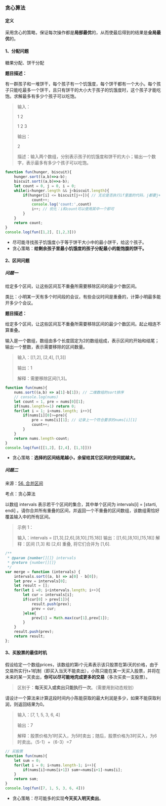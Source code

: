 ### 贪心算法

#### 定义

采用贪心的策略，保证每次操作都是**局部最优**的，从而使最后得到的结果是**全局最优**的。

#### 1、分配问题

糖果分配、饼干分配

**题目描述：**

有一群孩子和一堆饼干，每个孩子有一个饥饿度，每个饼干都有一个大小。每个孩子只能吃最多一个饼干，且只有饼干的大小大于孩子的饥饿度时，这个孩子才能吃饱。求解最多有多少个孩子可以吃饱。

> 输入：
>
> 1 2
>
> 1 2 3
>
> 输出：
>
> 2
>
> 描述：输入两个数组，分别表示孩子的饥饿度和饼干的大小；输出一个数字，表示最多有多少个孩子可以吃饱。

```javascript
function fun(hunger, biscuit){
    hunger.sort((a,b)=>a-b);
    biscuit.sort((a,b)=>a-b);
    let count = 0, j = 0, i = 0;
    while(i<hunger.length && j<biscuit.length){
        if(hunger[i] <= biscuit[j++]){ // 无论是否执行if里面的代码，j都要j+1
            count++;
            console.log('count:',count)
            i++; // 优化：i和count可以使用其中一个即可
        }
    }
    return count;
}
console.log(fun([1,2], [1,2,3]))
```

- 尽可能寻找孩子饥饿度小于等于饼干大小中的最小饼干，给这个孩子。
- 贪心策略：**给剩余孩子里最小饥饿度的孩子分配最小的能饱腹的饼干。**

#### 2、区间问题

##### 问题一

给定多个区间，让这些区间互不重叠所需要移除区间的最少个数区间。

类比：小明某一天有多个时间段的会议，有些会议时间是重叠的，计算小明最多能开多少个会议。

**题目描述：**

给定多个区间，让这些区间互不重叠所需要移除区间的最少个数区间。起止相连不算重叠。

输入是一个数组，数组由多个长度固定为2的数组组成，表示区间的开始和结尾；输出一个整数，表示需要移除的区间数量。

> 输入：[[1,2], [2,4], [1,3]]
>
> 输出：1
>
> 解释：需要移除区间[1,3]。

```javascript
function fun(nums){
    nums.sort((a,b) => a[1]-b[1]); // 二维数组的sort排序
    // console.log(nums)
    let count = 1, pre = nums[0][1];
    if(nums.length<=1) return 0;
    for(let i = 1; i<nums.length; i++){
        if(nums[i][0]>=pre){
            pre = nums[i][1]; // 记录上一个符合要求的nums[i][1]
            count++;
        } 
    }
    return nums.length-count;
}
console.log(fun([[1,2], [2,4], [1,3]]))
```

- 贪心策略：**选择的区间结尾越小，余留给其它区间的空间就越大。**

##### 问题二

来源：[56. 合并区间](https://leetcode-cn.com/problems/merge-intervals/)

考点：贪心算法

以数组 intervals 表示若干个区间的集合，其中单个区间为 intervals[i] = [starti, endi] 。请你合并所有重叠的区间，并返回一个不重叠的区间数组，该数组需恰好覆盖输入中的所有区间。

> 示例 1：
>
> 输入：intervals = [[1,3],[2,6],[8,10],[15,18]]
> 输出：[[1,6],[8,10],[15,18]]
> 解释：区间 [1,3] 和 [2,6] 重叠, 将它们合并为 [1,6].

```javascript
/**
 * @param {number[][]} intervals
 * @return {number[][]}
 */
var merge = function (intervals) {
    intervals.sort((a, b) => a[0] - b[0]);
    let prev = intervals[0];
    let result = [];
    for(let i =0; i<intervals.length; i++){
        let cur = intervals[i];
        if(cur[0] > prev[1]){
            result.push(prev);
            prev = cur;
        }else{
            prev[1] = Math.max(cur[1],prev[1]);
        }
    }
    result.push(prev);
    return result;
}; 
```

#### 3、买股票的最佳时机

假设给定一个数组prices，该数组的第i个元素表示该只股票在第i天的价格，由于交易所实行t+1机制（即买入当天不能卖出），小陈只能在某一天买入股票，并将在未来的某一天卖出，**你可以尽可能地完成更多的交易**（多次买卖一支股票）。

> 区别于：**每天买入或卖出只能执行一次**。（需要用到动态规划）

请设计一个算法来计算这段时间内小陈能获取的最大利润是多少，如果不能获取利润，则返回结果为0。

> 输入：[7, 1, 5, 3, 6, 4]
>
> 输出：7
>
> 解释：股票价格为1时买入，为5时卖出；随后，股票价格为3时买入，为6时卖出。（5-1）+（6-3）=7

```javascript
// 买股票
function fun(nums){
    let sum = 0;
    for(let i = 0; i<nums.length-1; i++){
        if(nums[i]<nums[i+1]) sum+=nums[i+1]-nums[i];
    }
    return sum;
}
console.log(fun([7, 1, 5, 3, 6, 4]))
```

- 贪心策略：尽可能多的实现**今天买入明天卖出**。